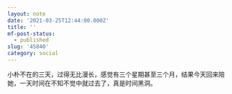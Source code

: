 ```yaml
---
layout: note
date: '2021-03-25T12:44:00.000Z'
title: ''
mf-post-status:
  - published
slug: '45840'
category: social
---
```

小朴不在的三天，过得无比漫长，感觉有三个星期甚至三个月，结果今天回来陪她，一天时间在不知不觉中就过去了，真是时间黑洞。
